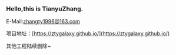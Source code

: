 ### Hello,this is TianyuZhang.

E-Mail:zhangty1996@163.com

项目地址：[https://ztygalaxy.github.io/](https://ztygalaxy.github.io/)

其他工程陆续删除~
